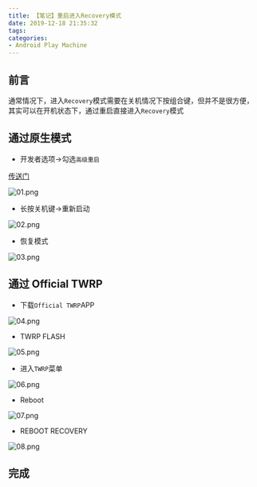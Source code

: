 ```yaml
---
title: 【笔记】重启进入Recovery模式
date: 2019-12-18 21:35:32
tags:
categories:
- Android Play Machine
---
```


## 前言

通常情况下，进入`Recovery`模式需要在关机情况下按组合键，但并不是很方便，其实可以在开机状态下，通过重启直接进入`Recovery`模式

<!-- more -->

## 通过原生模式

- 开发者选项->勾选`高级重启`

[传送门](https://feiju12138.github.io/2019/12/18/获取AndroidRoot权限/#获取-Root-权限)

![01.png](/images/20191218213532/01.png)

- 长按关机键->重新启动

![02.png](/images/20191218213532/02.png)

- 恢复模式

![03.png](/images/20191218213532/03.png)

## 通过 Official TWRP

- 下载`Official TWRP`APP

![04.png](/images/20191218213532/04.png)

- TWRP FLASH

![05.png](/images/20191218213532/05.png)

- 进入`TWRP`菜单

![06.png](/images/20191218213532/06.png)

- Reboot

![07.png](/images/20191218213532/07.png)

- REBOOT RECOVERY

![08.png](/images/20191218213532/08.png)

## 完成

